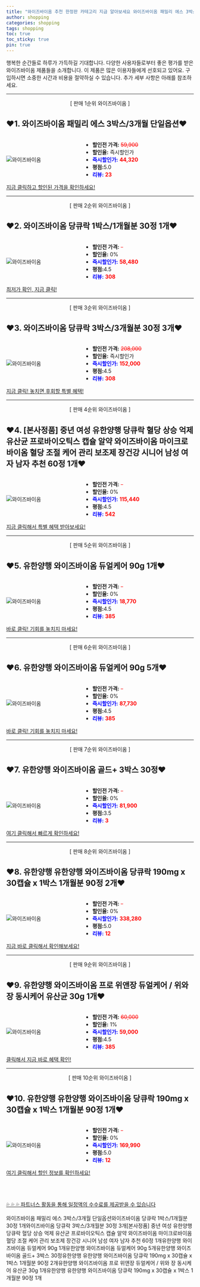 ```yaml
---
title: "와이즈바이옴 추천 한정판 카테고리 지금 알아보세요 와이즈바이옴 패밀리 에스 3박스/3개월 단일옵션"
author: shopping
categories: shopping
tags: shopping
toc: true
toc_sticky: true
pin: true
---
```

행복한 순간들로 하루가 가득하길 기대합니다. 다양한 사용자들로부터 좋은 평가를 받은 와이즈바이옴 제품들을 소개합니다. 이 제품은 많은 이용자들에게 선호되고 있어요. 구입하시면 소중한 시간과 비용을 절약하실 수 있습니다. 추가 세부 사항은 아래를 참조하세요.

---
<p class="toplist" style="margin: 0 auto; display: block; width: fit-content;">[ 판매 1순위 와이즈바이옴 ]</p>

<h2><strong>❤️1. 와이즈바이옴 패밀리 에스 3박스/3개월 단일옵션❤️</strong></h2>

<div style="display: flex; align-items: center;">
    <div style="flex: 0.4;">
        <img src="https://thumbnail8.coupangcdn.com/thumbnails/remote/230x230ex/image/vendor_inventory/174b/1aa547e370924d60746939ce9f7c6f3fed3c4ffbb2cde11489dee74d1dc1.jpg" alt="와이즈바이옴" style="max-width: 100%;">
    </div>
    <div style="flex: 0.6; margin-left: 10px;">
        <ul>
            <li><strong>할인전 가격:</strong> <del style="color: red;">59,900</del></li>
            <li><strong>할인율:</strong> 즉시할인가</li>
            <li><span style='color:blue'><strong>즉시할인가:</strong></span> <span style='color:red'><strong>44,320</strong></span></li>
            <li><strong>평점:</strong>5.0</li>
            <li><span style='color:blue'><strong>리뷰:</strong></span> <span style='color:red'><strong>23</strong></span></li>
        </ul>
    </div>
</div>
<div class="center">
    <a href="https://selin100587.github.io?lptag=AF9450613&subid=githubio&pageKey=7921193698&traceid=V0-153&itemId=22215044943&vendorItemId=89261038311" class="myButton">
        지금 클릭하고 할인된 가격을 확인하세요!
    </a>
</div>


---
<p class="toplist" style="margin: 0 auto; display: block; width: fit-content;">[ 판매 2순위 와이즈바이옴 ]</p>

<h2><strong>❤️2. 와이즈바이옴 당큐락 1박스/1개월분 30정 1개❤️</strong></h2>

<div style="display: flex; align-items: center;">
    <div style="flex: 0.4;">
        <img src="https://thumbnail9.coupangcdn.com/thumbnails/remote/230x230ex/image/vendor_inventory/29b6/94b2789d3dfb3e11a9bd0df13bb343cb0682d6a1500dc0c917098b24d69d.jpg" alt="와이즈바이옴" style="max-width: 100%;">
    </div>
    <div style="flex: 0.6; margin-left: 10px;">
        <ul>
            <li><strong>할인전 가격:</strong> <del style="color: red;">-</del></li>
            <li><strong>할인율:</strong> 0%</li>
            <li><span style='color:blue'><strong>즉시할인가:</strong></span> <span style='color:red'><strong>58,480</strong></span></li>
            <li><strong>평점:</strong>4.5</li>
            <li><span style='color:blue'><strong>리뷰:</strong></span> <span style='color:red'><strong>308</strong></span></li>
        </ul>
    </div>
</div>
<div class="center">
    <a href="https://selin100587.github.io?lptag=AF9450613&subid=githubio&pageKey=8203809492&traceid=V0-153&itemId=23530422546&vendorItemId=90790745435" class="myButton">
        최저가 확인, 지금 클릭!
    </a>
</div>


---
<p class="toplist" style="margin: 0 auto; display: block; width: fit-content;">[ 판매 3순위 와이즈바이옴 ]</p>

<h2><strong>❤️3. 와이즈바이옴 당큐락 3박스/3개월분 30정 3개❤️</strong></h2>

<div style="display: flex; align-items: center;">
    <div style="flex: 0.4;">
        <img src="https://thumbnail7.coupangcdn.com/thumbnails/remote/230x230ex/image/vendor_inventory/6e17/7dc9d18c04a8800b342953f9a2200f2b7064f577b5ddfd2df4a7ea387d30.jpg" alt="와이즈바이옴" style="max-width: 100%;">
    </div>
    <div style="flex: 0.6; margin-left: 10px;">
        <ul>
            <li><strong>할인전 가격:</strong> <del style="color: red;">208,000</del></li>
            <li><strong>할인율:</strong> 즉시할인가</li>
            <li><span style='color:blue'><strong>즉시할인가:</strong></span> <span style='color:red'><strong>152,000</strong></span></li>
            <li><strong>평점:</strong>4.5</li>
            <li><span style='color:blue'><strong>리뷰:</strong></span> <span style='color:red'><strong>308</strong></span></li>
        </ul>
    </div>
</div>
<div class="center">
    <a href="https://selin100587.github.io?lptag=AF9450613&subid=githubio&pageKey=8203809492&traceid=V0-153&itemId=21516515193&vendorItemId=86548563234" class="myButton">
        지금 클릭! 놓치면 후회할 특별 혜택!
    </a>
</div>


---
<p class="toplist" style="margin: 0 auto; display: block; width: fit-content;">[ 판매 4순위 와이즈바이옴 ]</p>

<h2><strong>❤️4. [본사정품] 중년 여성 유한양행 당큐락 혈당 상승 억제 유산균 프로바이오틱스 캡슐 알약 와이즈바이옴 마이크로바이옴 혈당 조절 케어 관리 보조제 장건강 시니어 남성 여자 남자 추천 60정 1개❤️</strong></h2>

<div style="display: flex; align-items: center;">
    <div style="flex: 0.4;">
        <img src="https://thumbnail7.coupangcdn.com/thumbnails/remote/230x230ex/image/vendor_inventory/06cf/8864875dfa38d7a55d5b011aab4db86f183d4e91f405ed0b4a879321d3a2.jpg" alt="와이즈바이옴" style="max-width: 100%;">
    </div>
    <div style="flex: 0.6; margin-left: 10px;">
        <ul>
            <li><strong>할인전 가격:</strong> <del style="color: red;">-</del></li>
            <li><strong>할인율:</strong> 0%</li>
            <li><span style='color:blue'><strong>즉시할인가:</strong></span> <span style='color:red'><strong>115,440</strong></span></li>
            <li><strong>평점:</strong>4.5</li>
            <li><span style='color:blue'><strong>리뷰:</strong></span> <span style='color:red'><strong>542</strong></span></li>
        </ul>
    </div>
</div>
<div class="center">
    <a href="https://selin100587.github.io?lptag=AF9450613&subid=githubio&pageKey=7356491308&traceid=V0-153&itemId=20328823017&vendorItemId=90319929261" class="myButton">
        지금 클릭해서 특별 혜택 받아보세요!
    </a>
</div>


---
<p class="toplist" style="margin: 0 auto; display: block; width: fit-content;">[ 판매 5순위 와이즈바이옴 ]</p>

<h2><strong>❤️5. 유한양행 와이즈바이옴 듀얼케어 90g 1개❤️</strong></h2>

<div style="display: flex; align-items: center;">
    <div style="flex: 0.4;">
        <img src="https://thumbnail6.coupangcdn.com/thumbnails/remote/230x230ex/image/vendor_inventory/96ad/0024c75db4cc393c5858bb7e8f7be206f14d1fdad9eed765aa2901626c8b.png" alt="와이즈바이옴" style="max-width: 100%;">
    </div>
    <div style="flex: 0.6; margin-left: 10px;">
        <ul>
            <li><strong>할인전 가격:</strong> <del style="color: red;">-</del></li>
            <li><strong>할인율:</strong> 0%</li>
            <li><span style='color:blue'><strong>즉시할인가:</strong></span> <span style='color:red'><strong>18,770</strong></span></li>
            <li><strong>평점:</strong>4.5</li>
            <li><span style='color:blue'><strong>리뷰:</strong></span> <span style='color:red'><strong>385</strong></span></li>
        </ul>
    </div>
</div>
<div class="center">
    <a href="https://selin100587.github.io?lptag=AF9450613&subid=githubio&pageKey=7551065432&traceid=V0-153&itemId=19872210412&vendorItemId=88587520300" class="myButton">
        바로 클릭! 기회를 놓치지 마세요!
    </a>
</div>


---
<p class="toplist" style="margin: 0 auto; display: block; width: fit-content;">[ 판매 6순위 와이즈바이옴 ]</p>

<h2><strong>❤️6. 유한양행 와이즈바이옴 듀얼케어 90g 5개❤️</strong></h2>

<div style="display: flex; align-items: center;">
    <div style="flex: 0.4;">
        <img src="https://thumbnail6.coupangcdn.com/thumbnails/remote/230x230ex/image/vendor_inventory/96ad/0024c75db4cc393c5858bb7e8f7be206f14d1fdad9eed765aa2901626c8b.png" alt="와이즈바이옴" style="max-width: 100%;">
    </div>
    <div style="flex: 0.6; margin-left: 10px;">
        <ul>
            <li><strong>할인전 가격:</strong> <del style="color: red;">-</del></li>
            <li><strong>할인율:</strong> 0%</li>
            <li><span style='color:blue'><strong>즉시할인가:</strong></span> <span style='color:red'><strong>87,730</strong></span></li>
            <li><strong>평점:</strong>4.5</li>
            <li><span style='color:blue'><strong>리뷰:</strong></span> <span style='color:red'><strong>385</strong></span></li>
        </ul>
    </div>
</div>
<div class="center">
    <a href="https://selin100587.github.io?lptag=AF9450613&subid=githubio&pageKey=7551065432&traceid=V0-153&itemId=14592237862&vendorItemId=88587520296" class="myButton">
        바로 클릭! 기회를 놓치지 마세요!
    </a>
</div>


---
<p class="toplist" style="margin: 0 auto; display: block; width: fit-content;">[ 판매 7순위 와이즈바이옴 ]</p>

<h2><strong>❤️7. 유한양행 와이즈바이옴 골드+ 3박스 30정❤️</strong></h2>

<div style="display: flex; align-items: center;">
    <div style="flex: 0.4;">
        <img src="https://thumbnail9.coupangcdn.com/thumbnails/remote/230x230ex/image/vendor_inventory/001c/920ab6530a63fc913108cd3551efaa944198aeb53773ace8e8b9f3040800.jpg" alt="와이즈바이옴" style="max-width: 100%;">
    </div>
    <div style="flex: 0.6; margin-left: 10px;">
        <ul>
            <li><strong>할인전 가격:</strong> <del style="color: red;">-</del></li>
            <li><strong>할인율:</strong> 0%</li>
            <li><span style='color:blue'><strong>즉시할인가:</strong></span> <span style='color:red'><strong>81,900</strong></span></li>
            <li><strong>평점:</strong>3.5</li>
            <li><span style='color:blue'><strong>리뷰:</strong></span> <span style='color:red'><strong>3</strong></span></li>
        </ul>
    </div>
</div>
<div class="center">
    <a href="https://selin100587.github.io?lptag=AF9450613&subid=githubio&pageKey=7921193796&traceid=V0-153&itemId=22426533991&vendorItemId=89471225833" class="myButton">
        여기 클릭해서 빠르게 확인하세요!
    </a>
</div>


---
<p class="toplist" style="margin: 0 auto; display: block; width: fit-content;">[ 판매 8순위 와이즈바이옴 ]</p>

<h2><strong>❤️8. 유한양행 유한양행 와이즈바이옴 당큐락 190mg x 30캡슐 x 1박스 1개월분 90정 2개❤️</strong></h2>

<div style="display: flex; align-items: center;">
    <div style="flex: 0.4;">
        <img src="https://thumbnail7.coupangcdn.com/thumbnails/remote/230x230ex/image/vendor_inventory/95f2/94ce68c2259ca92f09b2b6296b997decf4ba81cb30a06d76f23a40290b6c.jpg" alt="와이즈바이옴" style="max-width: 100%;">
    </div>
    <div style="flex: 0.6; margin-left: 10px;">
        <ul>
            <li><strong>할인전 가격:</strong> <del style="color: red;">-</del></li>
            <li><strong>할인율:</strong> 0%</li>
            <li><span style='color:blue'><strong>즉시할인가:</strong></span> <span style='color:red'><strong>338,280</strong></span></li>
            <li><strong>평점:</strong>5.0</li>
            <li><span style='color:blue'><strong>리뷰:</strong></span> <span style='color:red'><strong>12</strong></span></li>
        </ul>
    </div>
</div>
<div class="center">
    <a href="https://selin100587.github.io?lptag=AF9450613&subid=githubio&pageKey=8203810825&traceid=V0-153&itemId=21703230704&vendorItemId=90529889469" class="myButton">
        지금 바로 클릭해서 확인해보세요!
    </a>
</div>


---
<p class="toplist" style="margin: 0 auto; display: block; width: fit-content;">[ 판매 9순위 와이즈바이옴 ]</p>

<h2><strong>❤️9. 유한양행 와이즈바이옴 프로 위앤장 듀얼케어 / 위와 장 동시케어 유산균 30g 1개❤️</strong></h2>

<div style="display: flex; align-items: center;">
    <div style="flex: 0.4;">
        <img src="https://thumbnail10.coupangcdn.com/thumbnails/remote/230x230ex/image/vendor_inventory/5d58/47f74c1288b22b237eadc17b6687178fcc040ed59c71af6a3539b55a27e7.png" alt="와이즈바이옴" style="max-width: 100%;">
    </div>
    <div style="flex: 0.6; margin-left: 10px;">
        <ul>
            <li><strong>할인전 가격:</strong> <del style="color: red;">60,000</del></li>
            <li><strong>할인율:</strong> 1%</li>
            <li><span style='color:blue'><strong>즉시할인가:</strong></span> <span style='color:red'><strong>59,000</strong></span></li>
            <li><strong>평점:</strong>4.5</li>
            <li><span style='color:blue'><strong>리뷰:</strong></span> <span style='color:red'><strong>385</strong></span></li>
        </ul>
    </div>
</div>
<div class="center">
    <a href="https://selin100587.github.io?lptag=AF9450613&subid=githubio&pageKey=7551065432&traceid=V0-153&itemId=18492872166&vendorItemId=90725660892" class="myButton">
        클릭해서 지금 바로 혜택 확인!
    </a>
</div>


---
<p class="toplist" style="margin: 0 auto; display: block; width: fit-content;">[ 판매 10순위 와이즈바이옴 ]</p>

<h2><strong>❤️10. 유한양행 유한양행 와이즈바이옴 당큐락 190mg x 30캡슐 x 1박스 1개월분 90정 1개❤️</strong></h2>

<div style="display: flex; align-items: center;">
    <div style="flex: 0.4;">
        <img src="https://thumbnail8.coupangcdn.com/thumbnails/remote/230x230ex/image/vendor_inventory/2735/2edfd2fd3f9581d5ca8056827e8ca85fb282d83247146026a088dde7eba9.jpg" alt="와이즈바이옴" style="max-width: 100%;">
    </div>
    <div style="flex: 0.6; margin-left: 10px;">
        <ul>
            <li><strong>할인전 가격:</strong> <del style="color: red;">-</del></li>
            <li><strong>할인율:</strong> 0%</li>
            <li><span style='color:blue'><strong>즉시할인가:</strong></span> <span style='color:red'><strong>169,990</strong></span></li>
            <li><strong>평점:</strong>5.0</li>
            <li><span style='color:blue'><strong>리뷰:</strong></span> <span style='color:red'><strong>12</strong></span></li>
        </ul>
    </div>
</div>
<div class="center">
    <a href="https://selin100587.github.io?lptag=AF9450613&subid=githubio&pageKey=8203810825&traceid=V0-153&itemId=21703265865&vendorItemId=90529852633" class="myButton">
        여기 클릭해서 할인 정보를 확인하세요!
    </a>
</div>

<br><br><br>[💦 💦 💦 파트너스 활동을 통해 일정액의 수수료를 제공받을 수 있습니다](https://link.coupang.com/a/bcpT2c)<br><br>와이즈바이옴 패밀리 에스 3박스/3개월 단일옵션와이즈바이옴 당큐락 1박스/1개월분 30정 1개와이즈바이옴 당큐락 3박스/3개월분 30정 3개[본사정품] 중년 여성 유한양행 당큐락 혈당 상승 억제 유산균 프로바이오틱스 캡슐 알약 와이즈바이옴 마이크로바이옴 혈당 조절 케어 관리 보조제 장건강 시니어 남성 여자 남자 추천 60정 1개유한양행 와이즈바이옴 듀얼케어 90g 1개유한양행 와이즈바이옴 듀얼케어 90g 5개유한양행 와이즈바이옴 골드+ 3박스 30정유한양행 유한양행 와이즈바이옴 당큐락 190mg x 30캡슐 x 1박스 1개월분 90정 2개유한양행 와이즈바이옴 프로 위앤장 듀얼케어 / 위와 장 동시케어 유산균 30g 1개유한양행 유한양행 와이즈바이옴 당큐락 190mg x 30캡슐 x 1박스 1개월분 90정 1개